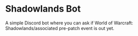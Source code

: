 # Shadowlands Bot

A simple Discord bot where you can ask if World of Warcraft: Shadowlands/associated pre-patch event is out yet. 
